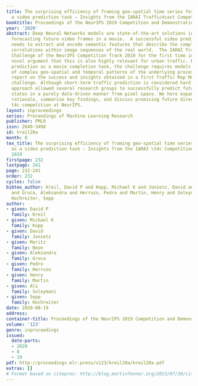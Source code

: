 ```yaml
---
title: The surprising efficiency of framing geo-spatial time series forecasting as
  a video prediction task – Insights from the IARAI Traffic4cast Competition at NeurIPS 2019
booktitle: Proceedings of the NeurIPS 2019 Competition and Demonstration Track
year: '2020'
abstract: Deep Neural Networks models are state-of-the-art solutions in accurately
  forecasting future video frames in a movie.  A successful video prediction model
  needs to extract and encode semantic features that describe the complex spatio-temporal
  correlations within image sequences of the real world.  The IARAI Traffic4cast
  Challenge of the NeurIPS Competition Track 2019 for the first time introduced the
  novel argument that this is also highly relevant for urban traffic. By framing traffic
  prediction as a movie completion task, the challenge requires models to take advantage
  of complex geo-spatial and temporal patterns of the underlying process. We here
  report on the success and insights obtained in a first Traffic Map Movie forecasting
  challenge. Although short-term traffic prediction is considered hard, this novel
  approach allowed several research groups to successfully predict future traffic
  states in a purely data-driven manner from pixel space. We here expand on the original
  rationale, summarize key findings, and discuss promising future directions of the
  t4c competition at NeurIPS.
layout: inproceedings
series: Proceedings of Machine Learning Research
publisher: PMLR
issn: 2640-3498
id: kreil20a
month: 0
tex_title: The surprising efficiency of framing geo-spatial time series forecasting
  as a video prediction task – Insights from the IARAI \t4c Competition at NeurIPS
  2019
firstpage: 232
lastpage: 241
page: 232-241
order: 232
cycles: false
bibtex_author: Kreil, David P and Kopp, Michael K and Jonietz, David and Neun, Moritz
  and Gruca, Aleksandra and Herruzo, Pedro and Martin, Henry and Soleymani, Ali and
  Hochreiter, Sepp
author:
- given: David P
  family: Kreil
- given: Michael K
  family: Kopp
- given: David
  family: Jonietz
- given: Moritz
  family: Neun
- given: Aleksandra
  family: Gruca
- given: Pedro
  family: Herruzo
- given: Henry
  family: Martin
- given: Ali
  family: Soleymani
- given: Sepp
  family: Hochreiter
date: 2020-08-19
address: 
container-title: Proceedings of the NeurIPS 2019 Competition and Demonstration Track
volume: '123'
genre: inproceedings
issued:
  date-parts:
  - 2020
  - 8
  - 19
pdf: http://proceedings.mlr.press/v123/kreil20a/kreil20a.pdf
extras: []
# Format based on citeproc: http://blog.martinfenner.org/2013/07/30/citeproc-yaml-for-bibliographies/
---
```

